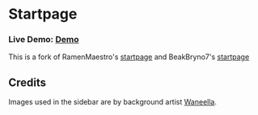 Startpage
========

### Live Demo: <a href="http://oredaze.github.io/startpage/">Demo</a>

This is a fork of RamenMaestro's [startpage](https://github.com/RamenMaestro/startpage) and BeakBryno7's [startpage](https://github.com/BeakBryno7/startpage)

## Credits
Images used in the sidebar are by background artist [Waneella](https://twitter.com/waneella_).
